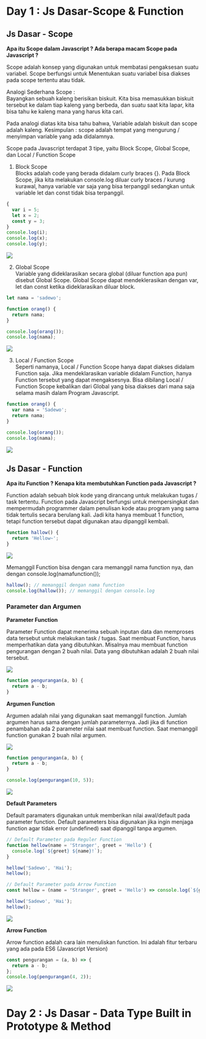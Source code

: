 # Day 1 : Js Dasar-Scope & Function

## Js Dasar - Scope

<b>Apa itu Scope dalam Javascript ? Ada berapa macam Scope pada Javascript ?</b>

<p>Scope adalah  konsep yang digunakan untuk membatasi pengaksesan suatu variabel. Scope berfungsi untuk Menentukan suatu variabel bisa diakses pada scope tertentu atau tidak.</p>
<p>Analogi Sederhana Scope : <br/>
Bayangkan sebuah kaleng berisikan biskuit. Kita bisa memasukkan biskuit tersebut ke dalam tiap kaleng yang berbeda, dan suatu saat kita lapar, kita bisa tahu ke kaleng mana yang harus kita cari.</p>
<p>Pada analogi diatas kita bisa tahu bahwa, Variable adalah biskuit dan scope adalah kaleng. Kesimpulan : scope adalah tempat yang mengurung / menyimpan variable yang ada didalamnya.</p>

<p>Scope pada Javascript terdapat 3 tipe, yaitu Block Scope, Global Scope, dan Local / Function Scope</p>

1. Block Scope <br/> Blocks adalah code yang berada didalam curly braces {}. Pada Block Scope, jika kita melakukan console.log diluar curly braces / kurung kurawal, hanya variable var saja yang bisa terpanggil sedangkan untuk variable let dan const tidak bisa terpanggil.

```js
{
  var i = 5;
  let x = 2;
  const y = 3;
}
console.log(i);
console.log(x);
console.log(y);
```

![](./image/SS-js-block-scope.jpg)

2. Global Scope <br/> Variable yang dideklarasikan secara global (diluar function apa pun) disebut Global Scope. Global Scope dapat mendeklerasikan dengan var, let dan const ketika dideklarasikan diluar block.

```js
let nama = 'sadewo';

function orang() {
  return nama;
}

console.log(orang());
console.log(nama);
```

![](./image/SS-js-global-scope.jpg)

3. Local / Function Scope <br/> Seperti namanya, Local / Function Scope hanya dapat diakses didalam Function saja. Jika mendeklarasikan variable didalam Function, hanya Function tersebut yang dapat mengaksesnya. Bisa dibilang Local / Function Scope kebalikan dari Global yang bisa diakses dari mana saja selama masih dalam Program Javascript.

```js
function orang() {
  var nama = 'Sadewo';
  return nama;
}

console.log(orang());
console.log(nama);
```

![](./image/SS-js-local-scope.jpg)

## Js Dasar - Function

<b>Apa itu Function ? Kenapa kita membutuhkan Function pada Javascript ?</b>

<p>Function adalah sebuah blok kode yang dirancang untuk melakukan tugas / task tertentu. Function pada Javascript berfungsi untuk mempersingkat dan mempermudah programmer dalam penulisan kode atau program yang sama tidak tertulis secara berulang kali. Jadi kita hanya membuat 1 function, tetapi function tersebut dapat digunakan atau dipanggil kembali.</p>

```js
function hallow() {
  return 'Hellow~';
}
```

![](./image/SS-js-function.jpg)

<p>Memanggil Function bisa dengan cara memanggil nama function nya, dan dengan console.log(namafunction());</p>

```js
hallow(); // memanggil dengan nama function
console.log(hallow()); // memanggil dengan console.log
```

### Parameter dan Argumen

<b>Parameter Function</b>

<p>Parameter Function dapat menerima sebuah inputan data dan memproses data tersebut untuk melakukan task / tugas. Saat membuat Function, harus memperhatikan data yang dibutuhkan. Misalnya mau membuat function pengurangan dengan 2 buah nilai. Data yang dibutuhkan adalah 2 buah nilai tersebut.</p>

![](./image/SS-js-parameterfunction.jpg)

```js
function pengurangan(a, b) {
  return a - b;
}
```

<b>Argumen Function</b>

<p>Argumen adalah nilai yang digunakan saat memanggil function. Jumlah argumen harus sama dengan jumlah parameternya. Jadi jika di function penambahan ada 2 parameter nilai saat membuat function. Saat memanggil function gunakan 2 buah nilai argumen.</p>

![](./image/SS-js-argument2.jpg)

```js
function pengurangan(a, b) {
  return a - b;
}

console.log(pengurangan(10, 5));
```

![](./image/SS-js-argument.jpg)

<b>Default Parameters</b>

<p>Default paramaters digunakan untuk memberikan nilai awal/default pada parameter function. Default parameters bisa digunakan jika ingin menjaga function agar tidak error (undefined) saat dipanggil tanpa argumen.</p>

```js
// Default Parameter pada Reguler Function
function hellow(name = 'Stranger', greet = 'Hello') {
  console.log(`${greet} ${name}!`);
}

hellow('Sadewo', 'Hai');
hellow();
```

```js
// Default Parameter pada Arrow Function
const hellow = (name = 'Stranger', greet = 'Hello') => console.log(`${greet} ${name}!`);

hellow('Sadewo', 'Hai');
hellow();
```

![](./image/SS-js-defaultparameters.jpg)

<b>Arrow Function</b>

<p>Arrow function adalah cara lain menuliskan function. Ini adalah fitur terbaru yang ada pada ES6 (Javascript Version)</p>

```js
const pengurangan = (a, b) => {
  return a - b;
};
console.log(pengurangan(4, 2));
```

![](./image/SS-js-arrowfunction.jpg)

# Day 2 : Js Dasar - Data Type Built in Prototype & Method

